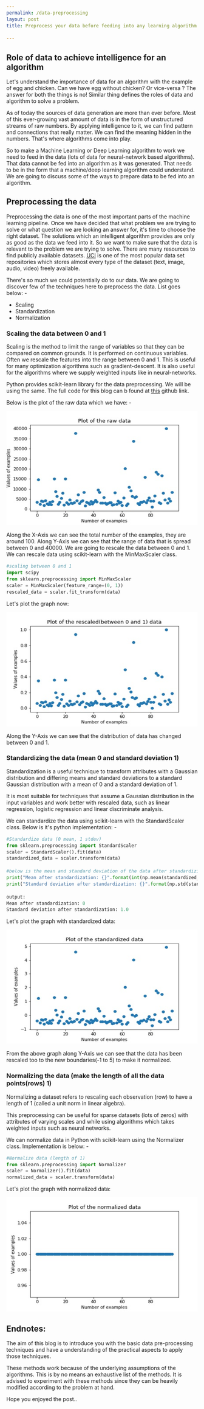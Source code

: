 ```yaml
---
permalink: /data-preprocessing
layout: post
title: Preprocess your data before feeding into any learning algorithm to make it work awesome

---
```


## Role of data to achieve intelligence for an algorithm
Let's understand the importance of data for an algorithm with the example of egg and chicken. Can we have egg without chicken? Or vice-versa ? The answer for both the things is no!  Similar thing defines the roles of data and algorithm to solve a problem. 

As of today the sources of data generation are more than ever before. Most of this ever-growing vast amount of data is in the form of unstructured streams of raw numbers. By applying intelligence to it, we can find pattern and connections that really matter. We can find the meaning hidden in the numbers. That's where algorithms come into play.

So to make a Machine Learning or Deep Learning algorithm to work we need to feed in the data (lots of data for neural-network based algorithms). That data cannot be fed into an algorithm as it was generated. That needs to be in the form that a machine/deep learning algorithm could understand. We are going to discuss some of the ways to prepare data to be fed into an algorithm.

## Preprocessing the data
Preprocessing the data is one of the most important parts of the machine learning pipeline. Once we have decided that what problem we are trying to solve or what question we are looking an answer for, it's time to choose the right dataset. The solutions which an intelligent algorithm provides are only as good as the data we feed into it. So we want to make sure that the data is relevant to the problem we are trying to solve. There are many resources to find publicly available datasets. <a href = "http://archive.ics.uci.edu/ml/datasets.html">UCI</a> is one of the most popular data set repositories which stores almost every type of the dataset (text, image, audio, video) freely available.

There's so much we could potentially do to our data. We are going to discover few of the techniques here to preprocess the data. List goes below: - 
* Scaling
* Standardization
* Normalization

### Scaling the data between 0 and 1
Scaling is the method to limit the range of variables so that they can be compared on common grounds. It is performed on continuous variables. Often we rescale the features into the range between 0 and 1. This is useful for many optimization algorithms such as gradient-descent. It is also useful for the algorithms where we supply weighted inputs like in neural-networks.

Python provides scikit-learn library for the data preprocessing. We will be using the same. The full code for this blog can b found at <a href="https://github.com/amanpreetsingh459/blog-posts-code-repository/blob/master/2018-06-17-blog3-data-preprocessing.ipynb">this</a> github link.

Below is the plot of the raw data which we have: - 

<div class="imgcap">
<img src="/assets/images/blog3_data-preprocessing/raw_data.jpeg" width="600" height="300">
</div>

Along the X-Axis we can see the total number of the examples, they are around 100. Along Y-Axis we can see that the range of data that is spread between 0 and 40000. We are going to rescale the data between 0 and 1. We can rescale data using scikit-learn with the MinMaxScaler class.

```python
#scaling between 0 and 1
import scipy
from sklearn.preprocessing import MinMaxScaler
scaler = MinMaxScaler(feature_range=(0, 1))
rescaled_data = scaler.fit_transform(data)

```

Let's plot the graph now:

<div class="imgcap">
<img src="/assets/images/blog3_data-preprocessing/rescaled_data.jpeg" width="600" height="300">
</div>

Along the Y-Axis we can see that the distribution of data has changed between 0 and 1.

### Standardizing the data (mean 0 and standard deviation 1)

Standardization is a useful technique to transform attributes with a Gaussian distribution and differing means and standard deviations to a standard Gaussian distribution with a mean of 0 and a standard deviation of 1.

It is most suitable for techniques that assume a Gaussian distribution in the input variables and work better with rescaled data, such as linear regression, logistic regression and linear discriminate analysis.

We can standardize the data using scikit-learn with the StandardScaler class. Below is it's python implementation: - 

```python
#Standardize data (0 mean, 1 stdev)
from sklearn.preprocessing import StandardScaler
scaler = StandardScaler().fit(data)
standardized_data = scaler.transform(data)

#below is the mean and standard deviation of the data after standardizing
print("Mean after standardization: {}".format(int(np.mean(standardized_data))))
print("Standard deviation after standardization: {}".format(np.std(standardized_data)))

output:
Mean after standardization: 0
Standard deviation after standardization: 1.0
```

Let's plot the graph with standardized data:

<div class="imgcap">
<img src="/assets/images/blog3_data-preprocessing/standardized_data.jpeg" width="600" height="300">
</div>

From the above graph along Y-Axis we can see that the data has been rescaled too to the new boundaries(-1 to 5) to make it normalized.

### Normalizing the data (make the length of all the data points(rows)  1)

Normalizing a dataset refers to rescaling each observation (row) to have a length of 1 (called a unit norm in linear algebra).

This preprocessing can be useful for sparse datasets (lots of zeros) with attributes of varying scales and while using algorithms which takes weighted inputs such as neural networks.

We can normalize data in Python with scikit-learn using the Normalizer class. Implementation is below: -

```python
#Normalize data (length of 1)
from sklearn.preprocessing import Normalizer
scaler = Normalizer().fit(data)
normalized_data = scaler.transform(data)

```

Let's plot the graph with normalized data:

<div class="imgcap">
<img src="/assets/images/blog3_data-preprocessing/normalized_data.jpeg" width="600" height="300">
</div>


## Endnotes:

The aim of this blog is to introduce you with the basic data pre-processing techniques and have a understanding of the practical aspects to apply those techniques.

These methods work because of the underlying assumptions of the algorithms. This is by no means an exhaustive list of the methods. It is advised to experiment with these methods since they can be heavily modified according to the problem at hand.

Hope you enjoyed the post..
